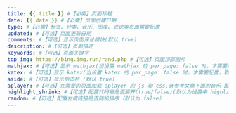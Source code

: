 ```yaml
---
title: {{ title }} #【必需】页面标题
date: {{ date }} #【必需】页面创建日期
type: #【必需】标签、分类、音乐、图库、说说等页面需要配置
updated: #【可选】页面更新日期
comments: #【可选】显示页面评论模块(默认 true)
description: #【可选】页面描述
keywords: #【可选】页面关键字
top_img: https://bing.img.run/rand.php #【可选】页面顶部图片
mathjax: #【可选】显示 mathjax(当设置 mathjax 的 per_page: false 时，才需要配置，默认 false)
katex: #【可选】显示 katex(当设置 katex 的 per_page: false 时，才需要配置，默认 false)
aside: #【可选】显示侧边栏 (默认 true)
aplayer: #【可选】在需要的页面加载 aplayer 的 js 和 css,请参考文章下面的音乐 配置
highlight_shrink: #【可选】配置代码框是否展开(true/false)(默认为设置中 highlight_shrink 的配置)
random: #【可选】配置友情链接是否随机排序（默认为 false）
---
```

